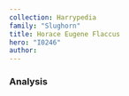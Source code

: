 ```yaml
---
collection: Harrypedia
family: "Slughorn"
title: Horace Eugene Flaccus
hero: "I0246"
author: 
---
```



### Analysis

